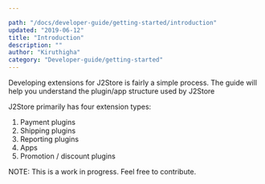 ```yaml
---

path: "/docs/developer-guide/getting-started/introduction"
updated: "2019-06-12"
title: "Introduction"
description: ""
author: "Kiruthigha"
category: "Developer-guide/getting-started"
---
```


Developing extensions for J2Store is fairly a simple process. The guide will help you understand the plugin/app structure used by J2Store

J2Store primarily has four extension types:

1. Payment plugins
2. Shipping plugins
3. Reporting plugins
4. Apps
5. Promotion / discount plugins

NOTE: This is a work in progress. Feel free to contribute.

